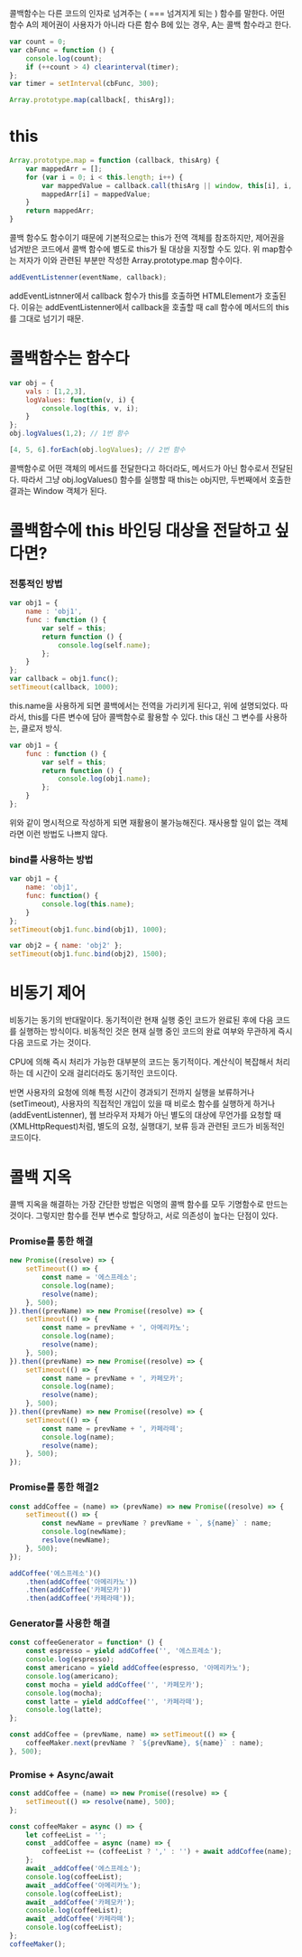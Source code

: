 콜백함수는 다른 코드의 인자로 넘겨주는 ( === 넘겨지게 되는 ) 함수를 말한다.
어떤 함수 A의 제어권이 사용자가 아니라 다른 함수 B에 있는 경우, A는 콜백 함수라고 한다.

```jsx
var count = 0;
var cbFunc = function () {
	console.log(count);
	if (++count > 4) clearinterval(timer);
};
var timer = setInterval(cbFunc, 300);
```

```jsx
Array.prototype.map(callback[, thisArg]);
```

# this

```jsx
Array.prototype.map = function (callback, thisArg) {
	var mappedArr = [];
	for (var i = 0; i < this.length; i++) {
		var mappedValue = callback.call(thisArg || window, this[i], i, this);
		mappedArr[i] = mappedValue;
	}
	return mappedArr;
}
```

콜백 함수도 함수이기 때문에 기본적으로는 this가 전역 객체를 참조하지만,
제어권을 넘겨받은 코드에서 콜백 함수에 별도로 this가 될 대상을 지정할 수도 있다.
위 map함수는 저자가 이와 관련된 부분만 작성한 Array.prototype.map 함수이다.

```jsx
addEventListenner(eventName, callback);
```

addEventListnner에서 callback 함수가 this를 호출하면 HTMLElement가 호출된다.
이유는 addEventListenner에서 callback을 호출할 때 call 함수에 메서드의 this를 그대로 넘기기 때문.

# 콜백함수는 함수다

```jsx
var obj = {
	vals : [1,2,3],
	logValues: function(v, i) {
		console.log(this, v, i);
	}
};
obj.logValues(1,2); // 1번 함수

[4, 5, 6].forEach(obj.logValues); // 2번 함수
```

콜백함수로 어떤 객체의 메서드를 전달한다고 하더라도, 메서드가 아닌 함수로서 전달된다.
따라서 그냥 obj.logValues() 함수를 실행할 때 this는 obj지만,
두번째에서 호출한 결과는 Window 객체가 된다.

# 콜백함수에 this 바인딩 대상을 전달하고 싶다면?

### 전통적인 방법

```jsx
var obj1 = {
	name : 'obj1',
	func : function () {
		var self = this;
		return function () {
			console.log(self.name);
		};
	}
};
var callback = obj1.func();
setTimeout(callback, 1000);
```

this.name을 사용하게 되면 콜백에서는 전역을 가리키게 된다고, 위에 설명되었다.
따라서, this를 다른 변수에 담아 콜백함수로 활용할 수 있다.
this 대신 그 변수를 사용하는, 클로저 방식.

```jsx
var obj1 = {
	func : function () {
		var self = this;
		return function () {
			console.log(obj1.name);
		};
	}
};
```

위와 같이 명시적으로 작성하게 되면 재활용이 불가능해진다.
재사용할 일이 없는 객체라면 이런 방법도 나쁘지 않다.

### bind를 사용하는 방법

```jsx
var obj1 = {
	name: 'obj1',
	func: function() {
		console.log(this.name);
	}
};
setTimeout(obj1.func.bind(obj1), 1000);

var obj2 = { name: 'obj2' };
setTimeout(obj1.func.bind(obj2), 1500);
```

# 비동기 제어

비동기는 동기의 반대말이다.
동기적이란 현재 실행 중인 코드가 완료된 후에 다음 코드를 실행하는 방식이다.
비동적인 것은 현재 실행 중인 코드의 완료 여부와 무관하게 즉시 다음 코드로 가는 것이다.

CPU에 의해 즉시 처리가 가능한 대부분의 코드는 동기적이다.
계산식이 복잡해서 처리하는 데 시간이 오래 걸리더라도 동기적인 코드이다.

반면 사용자의 요청에 의해 특정 시간이 경과되기 전까지 실행을 보류하거나 (setTimeout),
사용자의 직접적인 개입이 있을 때 비로소 함수를 실행하게 하거나 (addEventListenner),
웹 브라우저 자체가 아닌 별도의 대상에 무언가를 요청할 때 (XMLHttpRequest)처럼,
별도의 요청, 실행대기, 보류 등과 관련된 코드가 비동적인 코드이다.

# 콜백 지옥

콜백 지옥을 해결하는 가장 간단한 방법은 익명의 콜백 함수를 모두 기명함수로 만드는 것이다.
그렇지만 함수를 전부 변수로 할당하고, 서로 의존성이 높다는 단점이 있다.

### Promise를 통한 해결

```jsx
new Promise((resolve) => {
	setTimeout(() => {
		const name = '에스프레소';
		console.log(name);
		resolve(name);
	}, 500);
}).then((prevName) => new Promise((resolve) => {
	setTimeout(() => {
		const name = prevName + ', 아메리카노';
		console.log(name);
		resolve(name);
	}, 500);
}).then((prevName) => new Promise((resolve) => {
	setTimeout(() => {
		const name = prevName + ', 카페모카';
		console.log(name);
		resolve(name);
	}, 500);
}).then((prevName) => new Promise((resolve) => {
	setTimeout(() => {
		const name = prevName + ', 카페라떼';
		console.log(name);
		resolve(name);
	}, 500);
});

```

### Promise를 통한 해결2

```jsx
const addCoffee = (name) => (prevName) => new Promise((resolve) => {
	setTimeout(() => {
		const newName = prevName ? prevName + `, ${name}` : name;
		console.log(newName);
		reslove(newName);
	}, 500);
});

addCoffee('에스프레소')()
	.then(addCoffee('아메리카노'))
	.then(addCoffee('카페모카'))
	.then(addCoffee('카페라떼'));
```

### Generator를 사용한 해결

```jsx
const coffeeGenerator = function* () {
	const espresso = yield addCoffee('', '에스프레소');
	console.log(espresso);
	const americano = yield addCoffee(espresso, '아메리카노');
	console.log(americano);
	const mocha = yield addCoffee('', '카페모카');
	console.log(mocha);
	const latte = yield addCoffee('', '카페라떼');
	console.log(latte);
};

const addCoffee = (prevName, name) => setTimeout(() => {
	coffeeMaker.next(prevName ? `${prevName}, ${name}` : name);
}, 500);

```

### Promise + Async/await

```jsx
const addCoffee = (name) => new Promise((resolve) => {
	setTimeout(() => resolve(name), 500);
};

const coffeeMaker = async () => {
	let coffeeList = '';
	const _addCoffee = async (name) => {
		coffeeList += (coffeeList ? ',' : '') + await addCoffee(name);
	};
	await _addCoffee('에스프레소');
	console.log(coffeeList);
	await _addCoffee('아메리카노');
	console.log(coffeeList);
	await _addCoffee('카페모카');
	console.log(coffeeList);
	await _addCoffee('카페라떼');
	console.log(coffeeList);
};
coffeeMaker();
```
